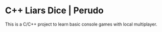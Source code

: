 # C++ Liars Dice | Perudo

This is a C/C++ project to learn basic console games with local multiplayer.
